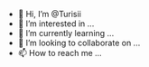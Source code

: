 - 👋 Hi, I’m @Turisii
- 👀 I’m interested in ...
- 🌱 I’m currently learning ...
- 💞️ I’m looking to collaborate on ...
- 📫 How to reach me ...

<!---
Turisii/Turisii is a ✨ special ✨ repository because its `README.md` (this file) appears on your GitHub profile.
You can click the Preview link to take a look at your changes.
--->
